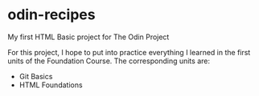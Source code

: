 # odin-recipes
My first HTML Basic project for The Odin Project

For this project, I hope to put into practice everything I learned in the first units of the Foundation Course. The corresponding units are:
 - Git Basics
 - HTML Foundations